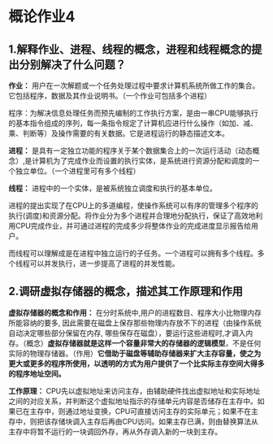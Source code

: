 # 概论作业4

## 1.解释作业、进程、线程的概念，进程和线程概念的提出分别解决了什么问题？

**作业：** 用户在一次解题或一个任务处理过程中要求计算机系统所做工作的集合。它包括程序，数据及其作业说明书。（一个作业可包括多个进程）

程序：为解决信息处理任务而预先编制的工作执行方案，是由一串CPU能够执行的基本指令组成的序列，每一条指令规定了计算机应进行什么操作（如加、减、乘、判断等）及操作需要的有关数据。它是进程运行的静态描述文本。

**进程：** 是具有一定独立功能的程序关于某个数据集合上的一次运行活动（动态概念）,是计算机为了完成作业而设置的执行实体，是系统进行资源分配和调度的一个独立单位。（一个进程里可有多个线程）

**线程：** 进程中的一个实体，是被系统独立调度和执行的基本单位。

进程的提出实现了在CPU上的多道编程，使操作系统可以有序的管理多个程序的执行(调度)和资源分配。将作业分为多个进程并合理地分配执行，保证了高效地利用CPU完成作业，并可通过进程的完成多少将整体作业的完成进度显示报告给用户。

而线程可以理解成是在进程中独立运行的子任务。一个进程可以拥有多个线程。多个线程可以并发执行，进一步提高了进程的并发性能。

## 2.调研虚拟存储器的概念，描述其工作原理和作用

**虚拟存储器的概念和作用：** 在分时系统中,用户的进程数目、程序大小比物理内存所能容纳的要多, 因此需要在磁盘上保存那些物理内存放不下的进程（由操作系统自动决定哪些部分保留在内存, 哪些保存在磁盘），要运行这些进程时,才调入内存。（概念）**虚拟存储器就是这样一个容量非常大的存储器的逻辑模型**，不是任何实际的物理存储器。（作用）**它借助于磁盘等辅助存储器来扩大主存容量，使之为更大或更多的程序所使用，以透明的方式为用户提供了一个比实际主存空间大得多的程序地址空间。**

**工作原理：** CPU先以虚拟地址来访问主存，由辅助硬件找出虚拟地址和实际地址之间的对应关系，并判断这个虚拟地址指示的存储单元内容是否储存在主存中。如果已在主存中，则通过地址变换，CPU可直接访问主存的实际单元；如果不在主存中，则把该存储块调入主存后再由CPU访问。如果主存已满，则由替换算法从主存中将暂不运行的一块调回外存，再从外存调入新的一块到主存。

